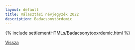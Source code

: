 ```yaml
---
layout: default
title: Választási névjegyzék 2022
description: Badacsonytördemic
---
```


{% include settlementHTMLs/Badacsonytooxrdemic.html %}

[Vissza](./)